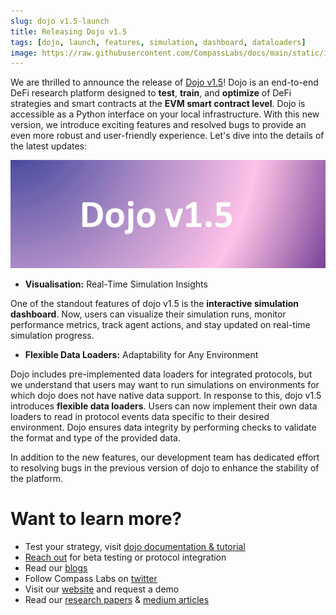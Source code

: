 ```yaml
---
slug: dojo v1.5-launch
title: Releasing Dojo v1.5
tags: [dojo, launch, features, simulation, dashboard, dataloaders]
image: https://raw.githubusercontent.com/CompassLabs/docs/main/static/img/dojov1.52.png
---
```



We are thrilled to announce the release of [Dojo v1.5](https://dojo.compasslabs.ai/)!
Dojo is an end-to-end DeFi research platform designed to **test**, **train**, and **optimize** of DeFi strategies and smart contracts at the **EVM smart contract level**. Dojo is accessible as a Python interface on your local infrastructure. With this new version, we introduce exciting features and resolved bugs to provide an even more robust and user-friendly experience. Let's dive into the details of the latest updates:  

![Dojo v1.5](https://raw.githubusercontent.com/CompassLabs/docs/main/static/img/dojov1.52.png)

<!--truncate-->
* **Visualisation:** Real-Time Simulation Insights
  
One of the standout features of dojo v1.5 is the **interactive simulation dashboard**. Now, users can visualize their simulation runs, monitor performance metrics, track agent actions, and stay updated on real-time simulation progress. 

* **Flexible Data Loaders:** Adaptability for Any Environment
  
Dojo includes pre-implemented data loaders for integrated protocols, but we understand that users may want to run simulations on environments for which dojo does not have native data support. In response to this, dojo v1.5 introduces **flexible data loaders**. Users can now implement their own data loaders to read in protocol events data specific to their desired environment. Dojo ensures data integrity by performing checks to validate the format and type of the provided data.

In addition to the new features, our development team has dedicated effort to resolving bugs in the previous version of dojo to enhance the stability of the platform. 

# Want to learn more?

- Test your strategy, visit [dojo documentation & tutorial](https://dojo.compasslabs.ai/)
- [Reach out](mailto:elisabeth@compasslabs.ai) for beta testing or protocol integration
- Read our [blogs](https://dojo.compasslabs.ai/blog)
- Follow Compass Labs on [twitter](https://twitter.com/labs_compass)
- Visit our [website](https://compasslabs.ai/) and request a demo
- Read our [research papers](https://arxiv.org/abs/2301.06831v1) & [medium articles](https://medium.com/@compasslabs) 

